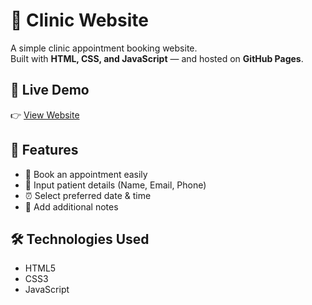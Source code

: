 # 🏥 Clinic Website

A simple clinic appointment booking website.  
Built with **HTML, CSS, and JavaScript** — and hosted on **GitHub Pages**.

## 🚀 Live Demo
👉 [View Website](https://mohammedebrahimseada.github.io/Clinic-Website/)

## 📌 Features
- 📅 Book an appointment easily  
- 📧 Input patient details (Name, Email, Phone)  
- ⏰ Select preferred date & time  
- 📝 Add additional notes  

## 🛠️ Technologies Used
- HTML5  
- CSS3  
- JavaScript  

